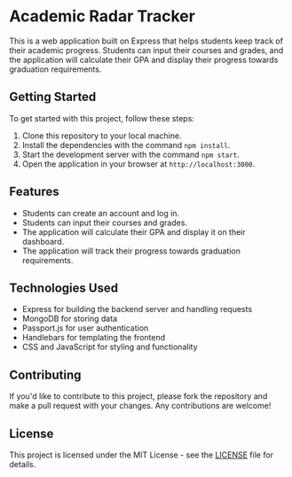 # Academic Radar Tracker

This is a web application built on Express that helps students keep track of their academic progress. Students can input their courses and grades, and the application will calculate their GPA and display their progress towards graduation requirements.

## Getting Started

To get started with this project, follow these steps:

1. Clone this repository to your local machine.
2. Install the dependencies with the command `npm install`.
3. Start the development server with the command `npm start`.
4. Open the application in your browser at `http://localhost:3000`.

## Features

- Students can create an account and log in.
- Students can input their courses and grades.
- The application will calculate their GPA and display it on their dashboard.
- The application will track their progress towards graduation requirements.

## Technologies Used

- Express for building the backend server and handling requests
- MongoDB for storing data
- Passport.js for user authentication
- Handlebars for templating the frontend
- CSS and JavaScript for styling and functionality

## Contributing

If you'd like to contribute to this project, please fork the repository and make a pull request with your changes. Any contributions are welcome!

## License

This project is licensed under the MIT License - see the [LICENSE](LICENSE) file for details.
